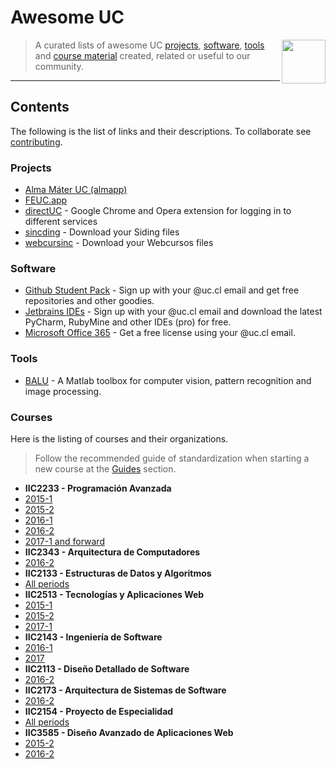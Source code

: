 # Awesome UC

[<img src="./media/logo.png" align="right" width="70">](#contents)

> A curated lists of awesome UC [projects](#projects), [software](#software), [tools](#tools) and [course material](#courses) created, related or useful to our community.

---

## Contents

The following is the list of links and their descriptions. To collaborate see [contributing](CONTRIBUIR.md).

### Projects

- [Alma Máter UC (almapp)](https://github.com/almapp/)
- [FEUC.app](https://github.com/open-source-uc/FEUC-mobile)
- [directUC](https://github.com/wachunei/directUC) - Google Chrome and Opera extension for logging in to different services
- [sincding](https://github.com/open-source-uc/sincding) - Download your Siding files
- [webcursinc](https://github.com/open-source-uc/webcursinc) - Download your Webcursos files


### Software

- [Github Student Pack](https://education.github.com/pack) - Sign up with your @uc.cl email and get free repositories and other goodies.
- [Jetbrains IDEs](https://www.jetbrains.com/student/) - Sign up with your @uc.cl email and download the latest PyCharm, RubyMine and other IDEs (pro) for free.
- [Microsoft Office 365](https://products.office.com/ES/student/office-in-education) - Get a free license using your @uc.cl email.

### Tools

- [BALU](https://github.com/domingomery/Balu) - A Matlab toolbox for computer vision, pattern recognition and image processing.

### Courses

Here is the listing of courses and their organizations.

> Follow the recommended guide of standardization when starting a new course at the [Guides](#guides) section.

- **IIC2233 - Programación Avanzada**
- [2015-1](https://github.com/IIC2233-2015-1)
- [2015-2](https://github.com/IIC2233-2015-2)
- [2016-1](https://github.com/IIC2233-2016-1)
- [2016-2](https://github.com/IIC2233-2016-02)
- [2017-1 and forward](https://github.com/IIC2233)
- **IIC2343 - Arquitectura de Computadores**
- [2016-2](https://github.com/IIC2343-2016-2)
- **IIC2133 - Estructuras de Datos y Algoritmos**
- [All periods](https://github.com/IIC2133-PUC/)
- **IIC2513 - Tecnologías y Aplicaciones Web**
- [2015-1](https://github.com/IIC2513-2015-1)
- [2015-2](https://github.com/IIC2513-2015-2)
- [2017-1](https://github.com/IIC2513-2017-1)
- **IIC2143 - Ingeniería de Software**
- [2016-1](https://github.com/IIC2143-2016-1)
- [2017](https://github.com/IIC2143-2017)
- **IIC2113 - Diseño Detallado de Software**
- [2016-2](https://github.com/IIC2113-2016-2)
- **IIC2173 - Arquitectura de Sistemas de Software**
- [2016-2](https://github.com/IIC2173-2016-2)
- **IIC2154 - Proyecto de Especialidad**
- [All periods](https://github.com/iic2154-uc-cl)
- **IIC3585 - Diseño Avanzado de Aplicaciones Web**
- [2015-2](https://github.com/IIC3585-2015-2)
- [2016-2](https://github.com/IIC3585-2016-2)
